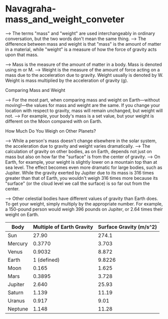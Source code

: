 # Navagraha-mass_and_weight_conveter

--> The terms "mass" and "weight" are used interchangeably in ordinary conversation, but the two words don't mean the same thing.
--> The difference between mass and weight is that "mass" is the amount of matter in a material, while "weight" is a measure of how the force of gravity acts upon that mass.

--> Mass is the measure of the amount of matter in a body. Mass is denoted using m or M.
--> Weight is the measure of the amount of force acting on a mass due to the acceleration due to gravity. Weight usually is denoted by W. Weight is mass multiplied by the acceleration of gravity (g).


Comparing Mass and Weight

--> For the most part, when comparing mass and weight on Earth—without moving!—the values for mass and weight are the same. If you change your location with respect to gravity, mass will remain unchanged, but weight will not.
--> For example, your body's mass is a set value, but your weight is different on the Moon compared with on Earth.


How Much Do You Weigh on Other Planets?

--> While a person's mass doesn't change elsewhere in the solar system, the acceleration due to gravity and weight varies dramatically.
--> The calculation of gravity on other bodies, as on Earth, depends not just on mass but also on how far the "surface" is from the center of gravity.
--> On Earth, for example, your weight is slightly lower on a mountain top than at sea level. The effect becomes even more dramatic for large bodies, such as Jupiter. While the gravity exerted by Jupiter due to its mass is 316 times greater than that of Earth, you wouldn't weigh 316 times more because its "surface" (or the cloud level we call the surface) is so far out from the center.

--> Other celestial bodies have different values of gravity than Earth does. To get your weight, simply multiply by the appropriate number. For example, a 150-pound person would weigh 396 pounds on Jupiter, or 2.64 times their weight on Earth.

| Body          | Multiple of Earth Gravity | Surface Gravity (m/s^2) |
| ------------- | ------------------------- | ------------------------|
| Sun           | 27.90                     | 274.1                   |
| Mercury       | 0.3770                    | 3.703                   |
| Venus         | 0.9032                    | 8.872                   |
| Earth         | 1 (defined)               | 9.8226                  |
| Moon          | 0.165                     | 1.625                   |
| Mars          | 0.3895                    | 3.728                   |
| Jupiter       | 2.640                     | 25.93                   |
| Saturn        | 1.139                     | 11.19                   |
| Uranus        | 0.917                     | 9.01                    |
| Neptune       | 1.148                     | 11.28                   |

